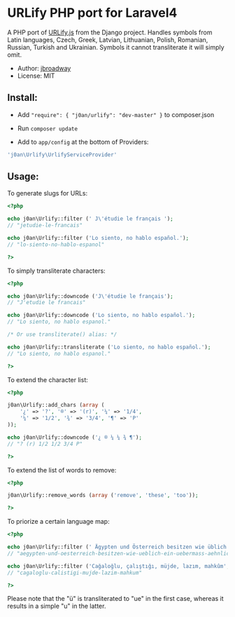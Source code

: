 # URLify PHP port for Laravel4

A PHP port of [URLify.js](https://github.com/django/django/blob/master/django/contrib/admin/static/admin/js/urlify.js)
from the Django project. Handles symbols from Latin languages, Czech, Greek, Latvian,
Lithuanian, Polish, Romanian, Russian, Turkish and Ukrainian. Symbols it cannot
transliterate it will simply omit.

* Author: [jbroadway](http://github.com/jbroadway)
* License: MIT

## Install:

- Add `"require": { "j0an/urlify": "dev-master" }` to composer.json

- Run `composer update`

- Add to `app/config` at the bottom of Providers:

```php
'j0an\Urlify\UrlifyServiceProvider'
```

## Usage:

To generate slugs for URLs:

```php
<?php

echo j0an\Urlify::filter (' J\'étudie le français ');
// "jetudie-le-francais"

echo j0an\Urlify::filter ('Lo siento, no hablo español.');
// "lo-siento-no-hablo-espanol"

?>
```

To simply transliterate characters:

```php
<?php

echo j0an\Urlify::downcode ('J\'étudie le français');
// "J'etudie le francais"

echo j0an\Urlify::downcode ('Lo siento, no hablo español.');
// "Lo siento, no hablo espanol."

/* Or use transliterate() alias: */

echo j0an\Urlify::transliterate ('Lo siento, no hablo español.');
// "Lo siento, no hablo espanol."

?>
```

To extend the character list:

```php
<?php

j0an\Urlify::add_chars (array (
	'¿' => '?', '®' => '(r)', '¼' => '1/4',
	'¼' => '1/2', '¾' => '3/4', '¶' => 'P'
));

echo j0an\Urlify::downcode ('¿ ® ¼ ¼ ¾ ¶');
// "? (r) 1/2 1/2 3/4 P"

?>
```

To extend the list of words to remove:

```php
<?php

j0an\Urlify::remove_words (array ('remove', 'these', 'too'));

?>
```

To priorize a certain language map:

```php
<?php

echo j0an\Urlify::filter (' Ägypten und Österreich besitzen wie üblich ein Übermaß an ähnlich öligen Attachés ',60,"de");
// "aegypten-und-oesterreich-besitzen-wie-ueblich-ein-uebermass-aehnlich-oeligen-attaches"

echo j0an\Urlify::filter ('Cağaloğlu, çalıştığı, müjde, lazım, mahkûm',60,"tr");
// "cagaloglu-calistigi-mujde-lazim-mahkum"

?>
```
Please note that the "ü" is transliterated to "ue" in the first case, whereas it results in a simple "u" in the latter.